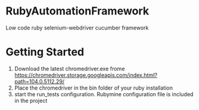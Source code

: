 # RubyAutomationFramework
Low code ruby selenium-webdriver cucumber framework

# Getting Started
1. Download the latest chromedriver.exe frome https://chromedriver.storage.googleapis.com/index.html?path=104.0.5112.29/
2. Place the chromedriver in the bin folder of your ruby installation
3. start the run_tests configuration. Rubymine configuration file is included in the project

